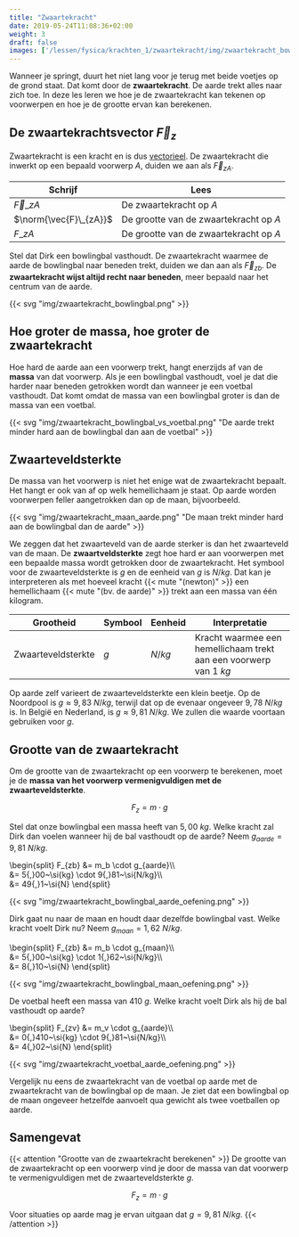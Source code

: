 ```yaml
---
title: "Zwaartekracht"
date: 2019-05-24T11:08:36+02:00
weight: 3
draft: false
images: ['/lessen/fysica/krachten_1/zwaartekracht/img/zwaartekracht_bowlingbal.png', '/lessen/fysica/krachten_1/zwaartekracht/img/zwaartekracht_bowlingbal_vs_voetbal.png', '/lessen/fysica/krachten_1/zwaartekracht/img/zwaartekracht_maan_aarde.png', '/lessen/fysica/krachten_1/zwaartekracht/img/zwaartekracht_bowlingbal_aarde_oefening.png', '/lessen/fysica/krachten_1/zwaartekracht/img/zwaartekracht_bowlingbal_maan_oefening.png', '/lessen/fysica/krachten_1/zwaartekracht/img/zwaartekracht_voetbal_aarde_oefening.png']
---
```


Wanneer je springt, duurt het niet lang voor je terug met beide voetjes op de grond staat. Dat komt door de **zwaartekracht**. De aarde trekt alles naar zich toe. In deze les leren we hoe je de zwaartekracht kan tekenen op voorwerpen en hoe je de grootte ervan kan berekenen.

## De zwaartekrachtsvector $\vec{F}_z$
Zwaartekracht is een kracht en is dus [vectorieel](../krachtvector). De zwaartekracht die inwerkt op een bepaald voorwerp $A$, duiden we aan als $\vec{F}_{zA}$.

Schrijf | Lees
--------|------
$\vec{F}\_{zA}$ | De zwaartekracht op $A$
$\norm{\vec{F}\_{zA}}$ | De grootte van de zwaartekracht op $A$
$F\_{zA}$ | De grootte van de zwaartekracht op $A$

Stel dat Dirk een bowlingbal vasthoudt. De zwaartekracht waarmee de aarde de
bowlingbal naar beneden trekt, duiden we dan aan als $\vec{F}_{zb}$. De
**zwaartekracht wijst altijd recht naar beneden**, meer bepaald naar het
centrum van de aarde.

{{< svg "img/zwaartekracht_bowlingbal.png" >}}

## Hoe groter de massa, hoe groter de zwaartekracht
Hoe hard de aarde aan een voorwerp trekt, hangt enerzijds af van de **massa**
van dat voorwerp. Als je een bowlingbal vasthoudt, voel je dat die harder naar
beneden getrokken wordt dan wanneer je een voetbal vasthoudt. Dat komt omdat de
massa van een bowlingbal groter is dan de massa van een voetbal.

{{< svg "img/zwaartekracht_bowlingbal_vs_voetbal.png" "De aarde trekt minder hard aan de bowlingbal dan aan de voetbal" >}}

## Zwaarteveldsterkte
De massa van het voorwerp is niet het enige wat de zwaartekracht bepaalt. Het
hangt er ook van af op welk hemellichaam je staat. Op aarde worden voorwerpen
feller aangetrokken dan op de maan, bijvoorbeeld.

{{< svg "img/zwaartekracht_maan_aarde.png" "De maan trekt minder hard aan de bowlingbal dan de aarde" >}}

We zeggen dat het zwaarteveld van de aarde sterker is dan het zwaarteveld van
de maan. De **zwaartveldsterkte** zegt hoe hard er aan
voorwerpen met een bepaalde massa wordt getrokken door de zwaartekracht. Het
symbool voor de zwaarteveldsterkte is $g$ en de eenheid van $g$ is
$\si{N/kg}$. Dat kan je interpreteren als met hoeveel kracht
{{< mute "(newton)" >}} een hemellichaam {{< mute "(bv. de aarde)" >}} trekt
aan een massa van één kilogram.

Grootheid | Symbool | Eenheid | Interpretatie
----------|---------|---------|--------------
Zwaarteveldsterkte | $g$ | $\si{N/kg}$ | Kracht waarmee een hemellichaam trekt aan een voorwerp van $1~\si{kg}$

Op aarde zelf varieert de zwaarteveldsterkte een klein beetje. Op de Noordpool
is $g \approx 9{,}83~\si{N/kg}$, terwijl dat op de evenaar ongeveer
$9{,}78~\si{N/kg}$ is.
In België en Nederland, is $g \approx 9{,}81~\si{N/kg}$. We zullen die waarde
voortaan gebruiken voor $g$.

## Grootte van de zwaartekracht
Om de grootte van de zwaartekracht op een voorwerp te berekenen, moet je de
**massa van het voorwerp vermenigvuldigen met de zwaarteveldsterkte**.

$$F_{z} = m \cdot g$$

Stel dat onze bowlingbal een massa heeft van $5{,}00~\si{kg}$. Welke kracht zal
Dirk dan voelen wanneer hij de bal vasthoudt op de aarde? Neem
$g_{aarde}=9{,}81~\si{N/kg}$.

\begin{split}
    F\_{zb} &= m\_b \cdot g_{aarde}\\\\\
            &= 5{,}00~\si{kg} \cdot 9{,}81~\si{N/kg}\\\\\
            &= 49{,}1~\si{N}
\end{split}

{{< svg "img/zwaartekracht_bowlingbal_aarde_oefening.png" >}}

Dirk gaat nu naar de maan en houdt daar dezelfde bowlingbal vast. Welke kracht
voelt Dirk nu? Neem $g_{maan}=1{,}62~\si{N/kg}$.

\begin{split}
    F\_{zb} &= m\_b \cdot g_{maan}\\\\\
            &= 5{,}00~\si{kg} \cdot 1{,}62~\si{N/kg}\\\\\
            &= 8{,}10~\si{N}
\end{split}

{{< svg "img/zwaartekracht_bowlingbal_maan_oefening.png" >}}

De voetbal heeft een massa van $410~\si{g}$. Welke kracht voelt Dirk als hij de
bal vasthoudt op aarde?

\begin{split}
    F\_{zv} &= m\_v \cdot g_{aarde}\\\\\
            &= 0{,}410~\si{kg} \cdot 9{,}81~\si{N/kg}\\\\\
            &= 4{,}02~\si{N}
\end{split}

{{< svg "img/zwaartekracht_voetbal_aarde_oefening.png" >}}

Vergelijk nu eens de zwaartekracht van de voetbal op aarde met de zwaartekracht
van de bowlingbal op de maan. Je ziet dat een bowlingbal op de maan ongeveer
hetzelfde aanvoelt qua gewicht als twee voetballen op aarde.

## Samengevat
{{< attention "Grootte van de zwaartekracht berekenen" >}}
De grootte van de zwaartekracht op een voorwerp vind je door de massa van dat
voorwerp te vermenigvuldigen met de zwaarteveldsterkte $g$.

$$F_{z} = m \cdot g$$

Voor situaties op aarde mag je ervan uitgaan dat $g = 9{,}81~\si{N/kg}$.
{{< /attention >}}
